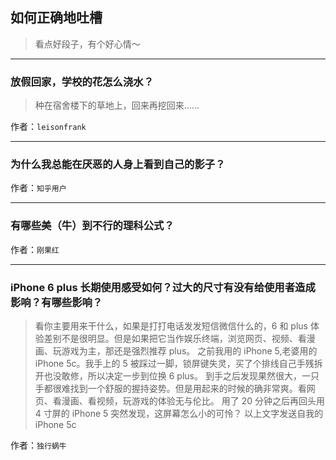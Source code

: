 ## 如何正确地吐槽

> 看点好段子，有个好心情～


 
---

### 放假回家，学校的花怎么浇水？

> 种在宿舍楼下的草地上，回来再挖回来……


作者：`leisonfrank`

---

### 为什么我总能在厌恶的人身上看到自己的影子？

> 


作者：`知乎用户`

---

### 有哪些美（牛）到不行的理科公式？

> 


作者：`刚果红`

---

### iPhone 6 plus 长期使用感受如何？过大的尺寸有没有给使用者造成影响？有哪些影响？

> 看你主要用来干什么，如果是打打电话发发短信微信什么的，6 和 plus 体验差别不是很明显。但是如果把它当作娱乐终端，浏览网页、视频、看漫画、玩游戏为主，那还是强烈推荐 plus。
> 之前我用的 iPhone 5,老婆用的 iPhone 5c。我手上的 5 被踩过一脚，锁屏键失灵，买了个排线自己手残拆开也没敢修，所以决定一步到位换 6 plus。
> 到手之后发现果然很大，一只手都很难找到一个舒服的握持姿势。但是用起来的时候的确非常爽。看网页、看漫画、看视频，玩游戏的体验无与伦比。
> 用了 20 分钟之后再回头用 4 寸屏的 iPhone 5 突然发现，这屏幕怎么小的可怜？
> 以上文字发送自我的 iPhone 5c


作者：`独行蜗牛`
